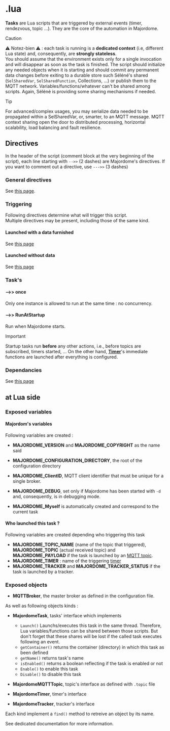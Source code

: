 # .lua
**Tasks** are Lua scripts that are triggered by external events (timer, rendezvous, topic ...). They are the core of the automation in Majordome.

> [!CAUTION]
> ⚠️ Notez-bien ⚠️ : each task is running is a **dedicated context** (i.e, different Lua state) and, consequently, are **strongly stateless**.<br>
> You should assume that the environment exists only for a single invocation and will disappear as soon as the task is finished. The script should initialize any needed objects when it is starting and should commit any permanent data changes before exiting to a durable store such Séléné's shared (`SelSharedVar`, `SelSharedFunction`, Collections, ...) or publish them to the MQTT network. Variables/functions/whatever can't be shared among scripts. Again, Séléné is providing some sharing mechanisms if needed.

> [!TIP]
> For advanced/complex usages, you may serialize data needed to be propagated within a SelSharedVar, or, smarter, to an MQTT message. MQTT context sharing open the door to distributed processing, horizontal scalability, load balancing and fault resilience.

## Directives
In the header of the script (comment block at the very beginning of the script), each line starting with `-->>` (2 dashes) are Majordome's directives.
If you want to comment out a directive, use `--->>` (3 dashes)
### General directives
See [this page](Headers%20and%20Shared%20Directives.md#general-directives).
### Triggering
Following directives determine what will trigger this script.<br>
Multiple directives may be present, including those of the same kind.
#### Launched with a data furnished
See [this page](Headers%20and%20Shared%20Directives.md#triggering-while-providing-data)
#### Launched without data
See [this page](Headers%20and%20Shared%20Directives.md#triggering-without-data)
### Task's
#### -->> once
Only one instance is allowed to run at the same time : no concurrency.

#### -->> RunAtStartup
Run when Majordome starts.
> [!IMPORTANT]  
> Startup tasks run **before** any other actions, i.e., before topics are subscribed, timers started, ...
> On the other hand, [**Timer**](timer.md)'s immediate functions are launched after everything is configured.

### Dependancies
See [this page](Headers%20and%20Shared%20Directives.md#dependancies)

## at Lua side

### Exposed variables
#### Majordom's variables
Following variables are created :

- **MAJORDOME_VERSION** and **MAJORDOME_COPYRIGHT** as the name said
- **MAJORDOME_CONFIGURATION_DIRECTORY**, the root of the configuration directory
- **MAJORDOME_ClientID**, MQTT client identifier that must be unique for a single broker.
- **MAJORDOME_DEBUG**, set only if Majordome has been started with `-d` and, consequently, is in debugging mode.

- **MAJORDOME_Myself** is automatically created and correspond to the current task

#### Who launched this task ?
Following variables are created depending who triggering this task
- **MAJORDOME_TOPIC_NAME** (name of the topic that triggered), **MAJORDOME_TOPIC** (actual received topic) and **MAJORDOME_PAYLOAD** if the task is launched by an [MQTT topic](topic.md).
- **MAJORDOME_TIMER** : name of the triggering [timer](timer.md)
- **MAJORDOME_TRACKER** and  **MAJORDOME_TRACKER_STATUS** if the task is launched by a  tracker.

### Exposed objects
- **MQTTBroker**, the master broker as defined in the configuration file.

As well as following objects kinds :
- **MajordomeTask**, tasks' interface which implements
  - `Launch()` Launchs/executes this task in the same thread. Therefore, Lua variables/functions can be shared between those scripts. But don't forget that these shares will be lost if the called task executes following an event.
  - `getContainer()` returns the container (directory) in which this task as been defined
  - `getName()` returns task's name
  - `isEnabled()` returns a boolean reflecting if the task is enabled or not
  - `Enable()` to enable this task
  - `Disable()` to disable this task

- **MajordomeMQTTTopic**, topic's interface as defined with `.topic` file
- **MajordomeTimer**, timer's interface
- **MajordomeTracker**, tracker's interface

Each kind implement a `find()` method to retreive an object by its name.

See dedicated documentation for more information.
